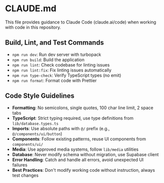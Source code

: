 # CLAUDE.md

This file provides guidance to Claude Code (claude.ai/code) when working with code in this repository.

## Build, Lint, and Test Commands
- `npm run dev`: Run dev server with turbopack
- `npm run build`: Build the application
- `npm run lint`: Check codebase for linting issues
- `npm run lint:fix`: Fix linting issues automatically
- `npm run type-check`: Verify TypeScript types (no emit)
- `npm run format`: Format code with Prettier

## Code Style Guidelines
- **Formatting**: No semicolons, single quotes, 100 char line limit, 2 space tabs
- **TypeScript**: Strict typing required, use type definitions from `lib/database.types.ts`
- **Imports**: Use absolute paths with `@/` prefix (e.g., `@/components/ui/button`)
- **Components**: Follow existing patterns, reuse UI components from `components/ui/`
- **Media**: Use approved media systems, follow `lib/media` utilities
- **Database**: Never modify schema without migration, use Supabase client
- **Error Handling**: Catch and handle all errors, avoid unexpected UI failures
- **Best Practices**: Don't modify working code without instruction, always test changes